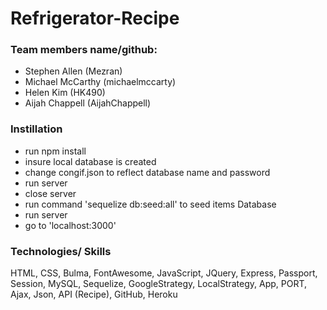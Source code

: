 # Refrigerator-Recipe

### Team members name/github:
* Stephen Allen (Mezran)
* Michael McCarthy (michaelmccarty)
* Helen Kim (HK490)
* Aijah Chappell (AijahChappell)

### Instillation
- run npm install
- insure local database is created
- change congif.json to reflect database name and password
- run server
- close server
- run command 'sequelize db:seed:all' to seed items Database
- run server
- go to 'localhost:3000'

### Technologies/ Skills
HTML, CSS, Bulma, FontAwesome, JavaScript, JQuery, Express, Passport, Session, MySQL, Sequelize,  GoogleStrategy, LocalStrategy, App, PORT, Ajax, Json, API (Recipe), GitHub, Heroku
